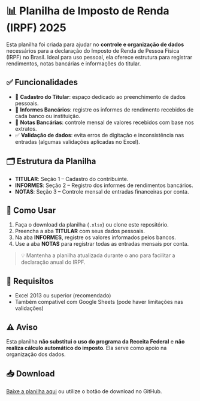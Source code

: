 # 📊 Planilha de Imposto de Renda (IRPF) 2025

Esta planilha foi criada para ajudar no **controle e organização de dados** necessários para a declaração do Imposto de Renda de Pessoa Física (IRPF) no Brasil. Ideal para uso pessoal, ela oferece estrutura para registrar rendimentos, notas bancárias e informações do titular.

## ✅ Funcionalidades

- 📌 **Cadastro do Titular**: espaço dedicado ao preenchimento de dados pessoais.
- 🏦 **Informes Bancários**: registre os informes de rendimento recebidos de cada banco ou instituição.
- 🧾 **Notas Bancárias**: controle mensal de valores recebidos com base nos extratos.
- ✅ **Validação de dados**: evita erros de digitação e inconsistência nas entradas (algumas validações aplicadas no Excel).

## 🗂️ Estrutura da Planilha

- **TITULAR**: Seção 1 – Cadastro do contribuinte.
- **INFORMES**: Seção 2 – Registro dos informes de rendimentos bancários.
- **NOTAS**: Seção 3 – Controle mensal de entradas financeiras por conta.

## 🧾 Como Usar

1. Faça o download da planilha (`.xlsx`) ou clone este repositório.
2. Preencha a aba **TITULAR** com seus dados pessoais.
3. Na aba **INFORMES**, registre os valores informados pelos bancos.
4. Use a aba **NOTAS** para registrar todas as entradas mensais por conta.

> 💡 Mantenha a planilha atualizada durante o ano para facilitar a declaração anual do IRPF.

## 📎 Requisitos

- Excel 2013 ou superior (recomendado)
- Também compatível com Google Sheets (pode haver limitações nas validações)

## ⚠️ Aviso

Esta planilha **não substitui o uso do programa da Receita Federal** e **não realiza cálculo automático do imposto**. Ela serve como apoio na organização dos dados.

## 📥 Download

[Baixe a planilha aqui](https://github.com/user-attachments/files/20543322/Imposto.de.Renda.xlsx) ou utilize o botão de download no GitHub.
